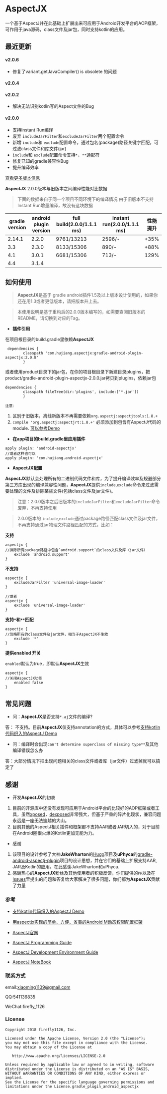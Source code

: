 [xposed]:https://github.com/rovo89/Xposed
[dexposed]:https://github.com/alibaba/dexposed
[Hugo]:https://github.com/JakeWharton/hugo
[gradle-android-aspectj-plugin]:https://github.com/uPhyca/gradle-android-aspectj-plugin
[问题反馈]:https://github.com/HujiangTechnology/gradle_plugin_android_aspectjx/issues

AspectJX
==================================

 一个基于AspectJ并在此基础上扩展出来可应用于Android开发平台的AOP框架，可作用于java源码，class文件及jar包，同时支持kotlin的应用。 
 
## 最近更新

#### v2.0.6
* 修复了variant.getJavaCompiler() is obsolete 的问题

#### v2.0.4

#### v2.0.2
* 解决无法识别kotlin写的Aspect文件的Bug

#### v2.0.0
* 支持Instant Run编译
* 废弃 `includeJarFilter`和`excludeJarFilter`两个配置命令
* 新增 `include`和 `exclude`配置命令，通过包名(package)路径关键字匹配，可过滤class文件和库文件(jar)
* `include`和 `exclude`配置命令支持`*`，`**`通配符
* 修复已知的gradle兼容性Bug
* 提升编译效率

[查看更多版本信息](CHANGELOG.md)

**AspectJX** 2.0.0版本与旧版本之间编译性能对比数据
> 下面的数据来自于同一个项目不同环境下的编译情况
> 由于旧版本不支持Instant Run增量编译，故没有这块数据

|gradle version|android plugin version|full build(2.0.0/1.1.1 ms)|instant run(2.0.0/1.1.1 ms)|性能提升|
|---|---|---|---|---|
|2.14.1|2.2.0|9761/13213|2596/-|+35%|
|3.3|2.3.0|8133/15306|890/-|+88%|
|4.1|3.0.1|6681/15306|713/-|129%|
|4.4|3.1.4||||

## 如何使用

> **AspectJX**是基于 gradle android插件1.5及以上版本设计使用的，如果你还在用1.3或者更低版本，请把版本升上去。

> 本使用说明是基于重构后的2.0.0版本编写的，如需要查阅旧版本的README，请切换到对应的Tag。
> 

* **插件引用**

在项目根目录的build.gradle里依赖**AspectJX**

```
 dependencies {
        classpath 'com.hujiang.aspectjx:gradle-android-plugin-aspectjx:2.0.8'
        }
```

或者使用product目录下的jar包，在你的项目根目录下新建目录plugins，把product/gradle-android-plugin-aspectjx-2.0.0.jar拷贝到plugins，依赖jar包

```
dependencies {
        classpath fileTree(dir:'plugins', include:['*.jar'])
        }
```

`注意`: 


1. 区别于旧版本，离线新版本不再需要依赖`org.aspectj:aspectjtools:1.8.+`
2. `compile 'org.aspectj:aspectjrt:1.8.+'` 必须添加到包含有AspectJ代码的module. [可以参考Demo](https://github.com/HujiangTechnology/AspectJX-Demo/blob/master/library/build.gradle)


* **在app项目的build.gradle里应用插件**

```
apply plugin: 'android-aspectjx'
//或者这样也可以
apply plugin: 'com.hujiang.android-aspectjx'
```

* **AspectJX配置**

**AspectJX**默认会处理所有的二进制代码文件和库，为了提升编译效率及规避部分第三方库出现的编译兼容性问题，**AspectJX**提供`include`,`exclude`命令来过滤需要处理的文件及排除某些文件(包括class文件及jar文件)。
> 注意：2.0.0版本之后旧版本的`includeJarFilter`和`excludeJarFilter`命令废弃，不再支持使用

> 2.0.0版本的 `include`,`exclude`通过package路径匹配class文件及jar文件，不再支持通过jar物理文件路径匹配的方式，比如：

**支持**

```
aspectjx {
//排除所有package路径中包含`android.support`的class文件及库（jar文件）
	exclude 'android.support'
}
```
**不支持**

```
aspectjx {
	excludeJarFilter 'universal-image-loader'
}

//或者
aspectjx {
	exclude 'universal-image-loader'
}
```


**支持`*`和`**`匹配**

```
aspectjx {
//忽略所有的class文件及jar文件，相当于AspectJX不生效
	exclude '*'
}
```

**提供enabled 开关**

`enabled`默认为true，即默认**AspectJX**生效

```
aspectjx {
//关闭AspectJX功能
	enabled false
}
```


## 常见问题

* 问：**AspectJX**是否支持`*.aj`文件的编译?

答：
不支持。目前**AspectJX**仅支持annotation的方式，具体可以参考[支持kotlin代码织入的AspectJ Demo](https://github.com/HujiangTechnology/AspectJ-Demo)

* 问：编译时会出现`can't determine superclass of missing type**`及其他编译错误怎么办

答：大部分情况下把出现问题相关的class文件或者库（jar文件）过滤掉就可以搞定了


## 感谢

* 开发**AspectJX**的初衷

 1. 目前的开源库中还没有发现可应用于Android平台的比较好的AOP框架或者工具，虽然[xposed]，[dexposed]非常强大，但基于严重的碎片化现状，兼容问题永远是一座无法逾越的大山。
 2. 目前其他的AspectJ相关插件和框架都不支持AAR或者JAR切入的，对于目前在Android圈很火爆的Kotlin更加无能为力。
 
* 感谢
 1. 该项目的设计参考了大神**JakeWharton**的[Hugo]项目及**uPhyca**的[gradle-android-aspectj-plugin]项目的设计思想，并在它们的基础上扩展支持AAR, JAR及Kotlin的应用。在此感谢JakeWharton和uPhyca.
 2. 感谢热心的**AspectJX**粉丝及其他使用者的积极反馈，你们提供的`PR`以及在[Issues](https://github.com/HujiangTechnology/gradle_plugin_android_aspectjx/issues)里提出的问题和答复给大家解决了很多问题，你们都为**AspectJX**贡献了力量
 

### 参考


* [支持kotlin代码织入的AspectJ Demo](https://github.com/HujiangTechnology/AspectJ-Demo)
* [用aspectjx实现的简单、方便、省事的Android M动态权限配置框架](https://github.com/firefly1126/android_permission_aspectjx)


* [AspectJ官网](https://eclipse.org/aspectj/)

* [AspectJ Programming Guide](https://eclipse.org/aspectj/doc/released/progguide/index.html)

* [AspectJ Development Environment Guide](https://eclipse.org/aspectj/doc/released/devguide/index.html)

* [AspectJ NoteBook](https://eclipse.org/aspectj/doc/released/adk15notebook/index.html)

### 联系方式


email:xiaoming1109@gmail.com

QQ:541136835

WeChat:firefly_1126


### License


    Copyright 2018 firefly1126, Inc.

    Licensed under the Apache License, Version 2.0 (the "License");
    you may not use this file except in compliance with the License.
    You may obtain a copy of the License at

       http://www.apache.org/licenses/LICENSE-2.0

    Unless required by applicable law or agreed to in writing, software
    distributed under the License is distributed on an "AS IS" BASIS,
    WITHOUT WARRANTIES OR CONDITIONS OF ANY KIND, either express or implied.
    See the License for the specific language governing permissions and
    limitations under the License.gradle_plugin_android_aspectjx
